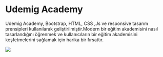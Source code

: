 <h1> Udemig Academy</h1>

 Udemig Academy, Bootstrap, HTML, CSS ,Js ve responsive tasarım prensipleri kullanılarak geliştirilmiştir.Modern bir eğitim akademisini  nasıl tasarlandığını öğrenmek ve kullanıcıların bir eğitim akademisini keşfetmelerini sağlamak için harika bir fırsattır.

 ![](Udemig.gif)